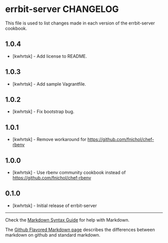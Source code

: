 errbit-server CHANGELOG
=======================

This file is used to list changes made in each version of the errbit-server cookbook.

1.0.4
-----
- [kwhrtsk] - Add license to README.

1.0.3
-----
- [kwhrtsk] - Add sample Vagrantfile.

1.0.2
-----
- [kwhrtsk] - Fix bootstrap bug.

1.0.1
-----
- [kwhrtsk] - Remove workaround for https://github.com/fnichol/chef-rbenv

1.0.0
-----
- [kwhrtsk] - Use rbenv community cookbook instead of https://github.com/fnichol/chef-rbenv

0.1.0
-----
- [kwhrtsk] - Initial release of errbit-server

- - -
Check the [Markdown Syntax Guide](http://daringfireball.net/projects/markdown/syntax) for help with Markdown.

The [Github Flavored Markdown page](http://github.github.com/github-flavored-markdown/) describes the differences between markdown on github and standard markdown.

